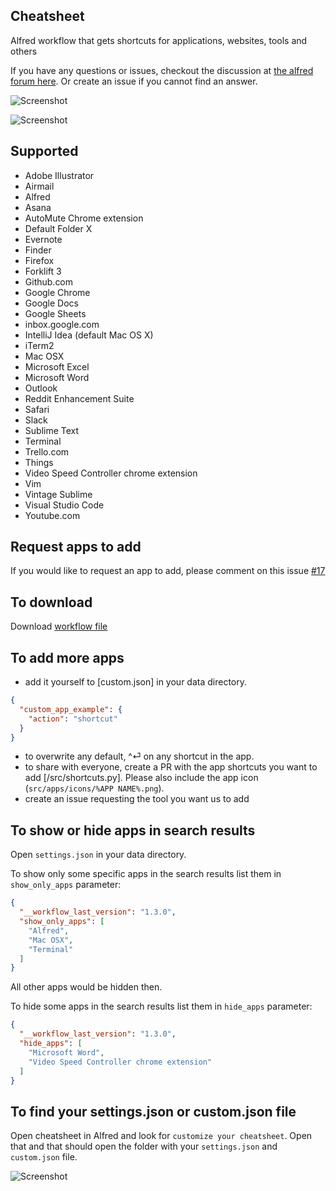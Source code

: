 Cheatsheet
----------

Alfred workflow that gets shortcuts for applications, websites, tools and others

If you have any questions or issues, checkout the discussion at [the alfred forum here](https://www.alfredforum.com/topic/10830-cheatsheet-shortcuts-for-your-tools/).
Or create an issue if you cannot find an answer.

![Screenshot](media/cheatsheet.png)

![Screenshot](media/cheatsheet-search.png)

Supported
---------
- Adobe Illustrator
- Airmail
- Alfred
- Asana
- AutoMute Chrome extension
- Default Folder X
- Evernote
- Finder
- Firefox
- Forklift 3
- Github.com
- Google Chrome
- Google Docs
- Google Sheets
- inbox.google.com
- IntelliJ Idea (default Mac OS X)
- iTerm2
- Mac OSX
- Microsoft Excel
- Microsoft Word
- Outlook
- Reddit Enhancement Suite
- Safari
- Slack
- Sublime Text
- Terminal
- Trello.com
- Things
- Video Speed Controller chrome extension
- Vim
- Vintage Sublime
- Visual Studio Code
- Youtube.com

Request apps to add
----------------
If you would like to request an app to add, please comment on this issue [#17](https://github.com/mutdmour/alfred-workflow-cheatsheet/issues/17)

To download
-----------
Download [workflow file](https://github.com/mutdmour/alfred-workflow-cheatsheet/raw/master/Cheatsheet.alfredworkflow)

To add more apps
----------------
- add it yourself to [custom.json] in your data directory.
```json
{
  "custom_app_example": {
    "action": "shortcut"
  }
}
```
- to overwrite any default, ^⏎ on any shortcut in the app.
- to share with everyone, create a PR with the app shortcuts you want to add [/src/shortcuts.py]. Please also include the app icon (`src/apps/icons/%APP NAME%.png`).
- create an issue requesting the tool you want us to add

To show or hide apps in search results
----------------
Open `settings.json` in your data directory.

To show only some specific apps in the search results list them in `show_only_apps` parameter:
```json
{
  "__workflow_last_version": "1.3.0",
  "show_only_apps": [
    "Alfred",
    "Mac OSX",
    "Terminal"
  ]
}
```
All other apps would be hidden then.


To hide some apps in the search results list them in `hide_apps` parameter:
```json
{
  "__workflow_last_version": "1.3.0",
  "hide_apps": [
    "Microsoft Word",
    "Video Speed Controller chrome extension"
  ]
}
```

To find your settings.json or custom.json file
----------------

Open cheatsheet in Alfred and look for `customize your cheatsheet`.
Open that and that should open the folder with your `settings.json` and `custom.json` file.

![Screenshot](media/cheatsheet-customize.png)
